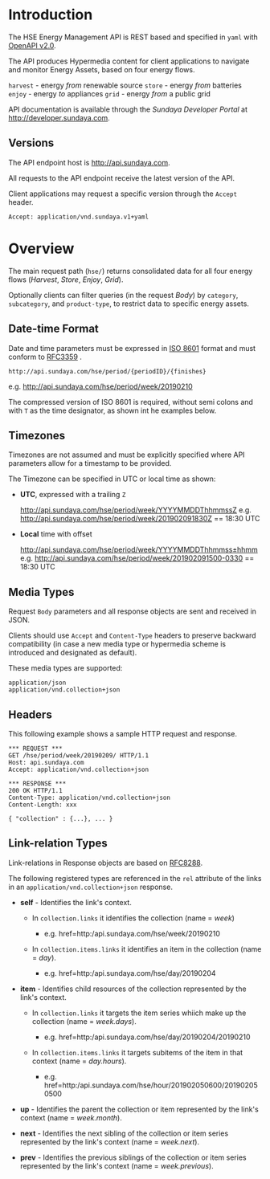 
# Introduction
The HSE Energy Management API is REST based and specified in `yaml` with [OpenAPI v2.0](https://github.com/OAI/OpenAPI-Specification/blob/master/versions/2.0.md).

The API produces Hypermedia content for client applications to navigate and monitor Energy Assets, based on four energy flows.

  `harvest` - energy *from* renewable source
  `store` - energy *from* batteries
  `enjoy` - energy *to* appliances
  `grid` - energy *from* a public grid

API documentation is available through the *Sundaya Developer Portal* at http://developer.sundaya.com. 

## Versions
The API endpoint host is http://api.sundaya.com. 

All requests to the API endpoint receive the latest version of the API.     

Client applications may request a specific version through the `Accept` header.

    Accept: application/vnd.sundaya.v1+yaml

# Overview
The main request path (`hse/`) returns consolidated data for all four energy flows (*Harvest*, *Store*, *Enjoy*, *Grid*). 

Optionally clients can filter queries (in the request *Body*) by `category`, `subcategory`, and `product-type`, to restrict data to specific energy assets. 

## Date-time Format
Date and time parameters must be expressed in [ISO 8601](https://en.wikipedia.org/wiki/ISO_8601) format and must conform to [RFC3359](https://tools.ietf.org/html/rfc3339) .

    http://api.sundaya.com/hse/period/{periodID}/{finishes}

e.g. http://api.sundaya.com/hse/period/week/20190210

The compressed version of ISO 8601 is required, without semi colons and with `T` as the time designator, as shown int he examples below.


## Timezones
Timezones are not assumed and must be explicitly specified where API parameters allow for a timestamp to be provided. 

The Timezone can be specified in UTC or local time as shown:

- __UTC__, expressed with a trailing `Z` 

    http://api.sundaya.com/hse/period/week/YYYYMMDDThhmmssZ
    e.g. http://api.sundaya.com/hse/period/week/201902091830Z == 18:30 UTC

- __Local__ time with offset 

    http://api.sundaya.com/hse/period/week/YYYYMMDDThhmmss±hhmm
    e.g. http://api.sundaya.com/hse/period/week/201902091500-0330 == 18:30 UTC
## Media Types
Request `Body` parameters and all response objects are sent and received in JSON. 

Clients should use `Accept` and `Content-Type` headers to preserve backward compatibility (in case a new media type or hypermedia scheme is introduced and designated as default).

These media types are supported:

    application/json 
    application/vnd.collection+json

## Headers
This following example shows a sample HTTP request and response.
```
*** REQUEST ***	
GET /hse/period/week/20190209/ HTTP/1.1	
Host: api.sundaya.com	
Accept: application/vnd.collection+json	

*** RESPONSE ***	
200 OK HTTP/1.1	
Content-Type: application/vnd.collection+json	
Content-Length: xxx	

{ "collection" : {...}, ... }
```

## Link-relation Types
Link-relations in Response objects are based on [RFC8288](https://tools.ietf.org/html/rfc8288#page-6). 

The following registered types are referenced in the `rel` attribute of the links in an `application/vnd.collection+json` response. 
- **self**	- Identifies the link's context.
  - In `collection.links` it identifies the collection (name = *week*)            
    - e.g. href=<a>http:/api.sundaya.com/hse/week/20190210</a>

  - In `collection.items.links` it identifies an item in the collection (name = *day*).
    - e.g. href=<a>http:/api.sundaya.com/hse/day/20190204</a>

- **item** - Identifies child resources of the collection represented by the link's context. 
  - In `collection.links` it targets the item series whiich make up the collection (name = *week.days*).
    - e.g. href=<a>http:/api.sundaya.com/hse/day/20190204/20190210</a>

  - In `collection.items.links` it targets subitems of the item in that context (name = *day.hours*).
    - e.g. href=<a>http:/api.sundaya.com/hse/hour/201902050600/201902050500</a>

- **up** - Identifies the parent the collection or item represented by the link's context (name = *week.month*).

- **next** - Identifies the next sibling of the collection or item series represented by the link's context (name = *week.next*).

- **prev** - Identifies the previous siblings of the collection or item series represented by the link's context (name = *week.previous*).
